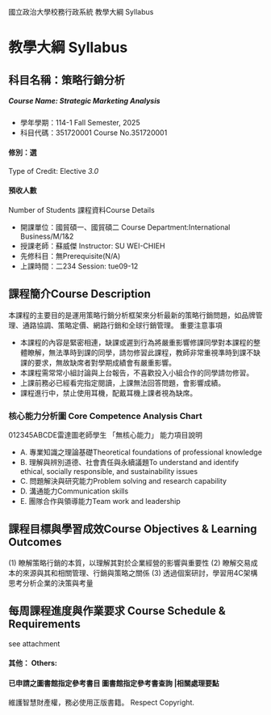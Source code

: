國立政治大學校務行政系統 教學大綱 Syllabus
# 教學大綱 Syllabus
##  科目名稱：策略行銷分析
#####  Course Name: Strategic Marketing Analysis
  * 學年學期：114-1 Fall Semester, 2025 
  * 科目代碼：351720001 Course No.351720001
#### 修別：選
Type of Credit: Elective 
_3.0_
#### 預收人數
Number of Students
課程資料Course Details
  * 開課單位：國貿碩一、國貿碩二 Course Department:International Business/M/1&2 
  * 授課老師：蘇威傑 Instructor: SU WEI-CHIEH 
  * 先修科目：無Prerequisite(N/A)
  * 上課時間：二234 Session: tue09-12
##  課程簡介Course Description
本課程的主要目的是運用策略行銷分析框架來分析最新的策略行銷問題，如品牌管理、通路協調、策略定價、網路行銷和全球行銷管理。
重要注意事項
  * 本課程的內容是緊密相連，缺課或遲到行為將嚴重影響修課同學對本課程的整體瞭解，無法準時到課的同學，請勿修習此課程，教師非常重視準時到課不缺課的要求，無故缺席者對學期成績會有嚴重影響。
  * 本課程需常常小組討論與上台報告，不喜歡投入小組合作的同學請勿修習。
  * 上課前務必已經看完指定閱讀，上課無法回答問題，會影響成績。
  * 課程進行中，禁止使用耳機，配戴耳機上課者視為缺席。
###  核心能力分析圖 Core Competence Analysis Chart
012345ABCDE雷達圖老師學生
「無核心能力」 
能力項目說明
  * A. 專業知識之理論基礎Theoretical foundations of professional knowledge
  * B. 理解與辨別道德、社會責任與永續議題To understand and identify ethical, socially responsible, and sustainability issues
  * C. 問題解決與研究能力Problem solving and research capability
  * D. 溝通能力Communication skills
  * E. 團隊合作與領導能力Team work and leadership
##  課程目標與學習成效Course Objectives & Learning Outcomes 
(1) 瞭解策略行銷的本質，以理解其對於企業經營的影響與重要性
(2) 瞭解交易成本的來源與其和相關管理、行銷與策略之關係
(3) 透過個案研討，學習用4C架構思考分析企業的決策與考量
##  每周課程進度與作業要求 Course Schedule & Requirements
see attachment
####  其他： Others:
####  已申請之圖書館指定參考書目  圖書館指定參考書查詢 |相關處理要點
維護智慧財產權，務必使用正版書籍。 Respect Copyright.